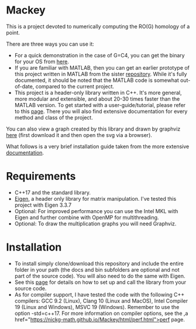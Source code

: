 # Mackey
This is a project devoted to numerically computing the RO(G) homology of a point. 

There are three ways you can use it:

* For a quick demonstration in the case of G=C4, you can get the binary for your OS from <a href="https://github.com/NickG-Math/Mackey/tree/master/bin">here</a>.
* If you are familiar with MATLAB, then you can get an earlier prototype of this project written in MATLAB from the sister <a href="https://github.com/NickG-Math/C4-Homology">repository</a>. While it's fully documented, it should be noted that the MATLAB code is somewhat out-of-date, compared to the current project. 
* This project is a header-only library written in C++. It's more general, more modular and extensible, and about 20-30 times faster than the MATLAB version. To get started with a user-guide/tutorial, please refer to this <a href="https://nickg-math.github.io/Mackey/html/index.html">page</a>. There you will also find extensive documentation for every method and class of the project.

You can also view a graph created by this library and drawn by graphviz  <a href="https://github.com/NickG-Math/Mackey/blob/master/Multiplication_Graph.svg">here</a> (first download it and then open the svg via a browser).

What follows is a very brief installation guide taken from the more extensive <a href="https://nickg-math.github.io/Mackey/html/index.html">documentation</a>.

# Requirements
* C++17 and the standard library.
* <a href="http://eigen.tuxfamily.org/index.php?title=Main_Page">Eigen</a>, a header only library for matrix manipulation. I've tested this project with Eigen 3.3.7
* Optional: For improved performance you can use the Intel MKL with Eigen and further combine with OpenMP for multithreading.
* Optional: To draw the multiplication graphs you will need Graphviz.

# Installation
* To install simply clone/download this repository and include the entire folder in your path (the docs and bin subfolders are optional and not part of the source code). You will also need to do the same with Eigen.
* See this <a href="https://nickg-math.github.io/Mackey/html/use.html">page</a> for details on how to set up and call the library from your source code.
* As for compiler support, I have tested the code with the following C++ compilers: GCC 9.2 (Linux), Clang 10 (Linux and MacOS), Intel Compiler 19 (Linux and Windows), MSVC 19 (Windows). Remember to use the option -std=c++17. For more information on compiler options, see the ,a href="https://nickg-math.github.io/Mackey/html/perf.html">perf</a> page.
